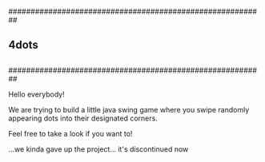 ##########################################################
##                                                      ##
##                        4dots                         ##
##                                                      ##
##########################################################

Hello everybody!

We are trying to build a little java swing game where you swipe
randomly appearing dots into their designated corners.

Feel free to take a look if you want to!

...we kinda gave up the project... it's discontinued now
